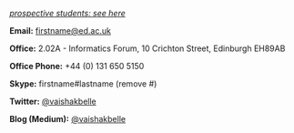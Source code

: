 <!-- ---
layout: page
title: Contact
permalink: /contact/
--- -->



[*prospective students: see here*](https://www.evernote.com/shard/s7/sh/92a524f8-8f2b-4c3d-95da-bd0672557172/ba7d3263fc2ea1498d5fc85e02030184)

**Email:** firstname@ed.ac.uk  

**Office:** 2.02A - Informatics Forum, 10 Crichton Street, Edinburgh EH89AB

**Office Phone:** +44 (0) 131 650 5150 

**Skype:** firstname#lastname (remove #)  

**Twitter:** [@vaishakbelle](https://twitter.com/vaishakbelle)

**Blog (Medium):** [@vaishakbelle](https://medium.com/@vaishakbelle)
